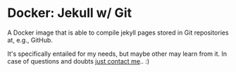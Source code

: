 # Docker: Jekull w/ Git

A Docker image that is able to compile jekyll pages stored in Git repositories at, e.g., GitHub.

It's specifically entailed for my needs, but maybe other may learn from it.
In case of questions and doubts [just contact me](https://binfalse.de/contact/).. :)
